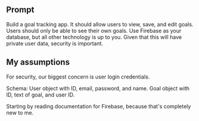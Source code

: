 ## Prompt

Build a goal tracking app. It should allow users to view, save, and edit goals. Users should only be able to see their own goals. Use Firebase as your database, but all other technology is up to you. Given that this will have private user data, security is important.

## My assumptions

For security, our biggest concern is user login credentials.

Schema: User object with ID, email, password, and name. Goal object with ID, text of goal, and user ID.

Starting by reading documentation for Firebase, because that's completely new to me.